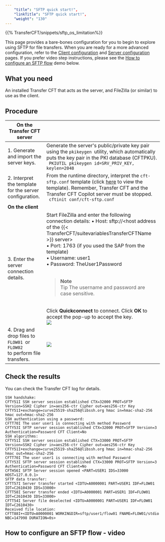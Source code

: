 ```yaml
---
    "title": "SFTP quick start!",
    "linkTitle": "SFTP quick start!",
    "weight": "130"
---
```

{{% TransferCFT/snippets/sftp_os_limitation%}}

This page provides a bare-bones configuration for you to begin to explore using SFTP for file transfers. When you are ready for a more advanced configuration, refer to the [Client configuration](../sftp_client) and [Server configuration](../sftp_server) pages. If you prefer video step instructions, please see the [How to configure an SFTP flow](#How) demo below.

What you need
-------------

An installed Transfer CFT that acts as the server, and FileZilla (or similar) to use as the client.

Procedure
---------


| **On the Transfer CFT server**  |   |
| --- | --- |
| 1. Generate and import the server keys.  | Generate the server's public/private key pair using the <code>pkikeygen </code>utility, which automatically puts the key pair in the PKI database (CFTPKU).<br/> ```  PKIUTIL pkikeygen id=SRV_PRIV_KEY, keylen=2048 ```  |
| 2. Interpret the template for the server configuration.  | From the runtime directory, interpret the <code>cft-sftp.conf</code> template (click [here]() to view the template). Remember, Transfer CFT and the Transfer CFT Copilot server must be stopped.<br/> ```  cftinit conf/cft-sftp.conf ```  |
| **On the client**  |   |
| 3. Enter the server connection details.  | Start FileZilla and enter the following connection details: • Host: sftp://&lt;host address of the {{< TransferCFT/suitevariablesTransferCFTName  >}} server&gt;<br/> • Port: 1763 (if you used the SAP from the template)<br/> • Username: user1<br/> • Password: TheUser1Password<br /> <br/> <blockquote> **Note**<br/> Tip The username and password are case sensitive.<br/> </blockquote><br/> Click **Quickconnect** to connect. Click **OK** to accept the pop-up to accept the key.<br /> ![](/Images/TransferCFT/fz_client_popup.png)  |
| 4. Drag and drop files to <code>FLOW01 </code>or <code>FLOW02 </code>to perform file transfers.  | ![](/Images/TransferCFT/fz_client.png) |


Check the results
-----------------

You can check the Transfer CFT log for details.

```
SSH handshake:
CFTY51I SSH server session established CTX=32000 PROT=SFTP Version=SSH2 Cipher in=aes256-ctr Cipher out=aes256-ctr Key
CFTY51I+exchange=curve25519-sha256@libssh.org hmac in=hmac-sha2-256 hmac out=hmac-sha2-256
SSH authentication using a password:
CFTT70I The user user1 is connecting with method Password
CFTY53I SFTP server session established CTX=32000 PROT=SFTP Version=3 Authentication=Password CFT Client=No
SSH algorithms:
CFTY51I SSH server session established CTX=33000 PROT=SFTP Version=SSH2 Cipher in=aes256-ctr Cipher out=aes256-ctr Key
CFTY51I+exchange=curve25519-sha256@libssh.org hmac in=hmac-sha2-256 hmac out=hmac-sha2-256
CFTT70I The user user1 is connecting with method Password
CFTY53I SFTP server session established CTX=33000 PROT=SFTP Version=3 Authentication=Password CFT Client=No
CFTH56I SFTP Server session opened <PART=USER1 IDS=33000 HOST=127.0.0.1>
SFTP data transfer:
CFTT57I Server transfer started <IDTU=A0000001 PART=USER1 IDF=FLOW01 IDT=C2610430 IDS=33000>
CFTT58I Server transfer ended <IDTU=A0000001 PART=USER1 IDF=FLOW01 IDT=C2610430 IDS=33000>
CFTT54I Server file deselected <IDTU=A0000001 PART=USER1 IDF=FLOW01 IDT=C2610430>
Received file location:
CFTT88I+<IDTU=A0000001 WORKINGDIR=sftp/user1/flow01 FNAME=FLOW01/stdio NBC=147998 DURATION=0s>
```
<span id="How"></span>

How to configure an SFTP flow - video
-------------------------------------
